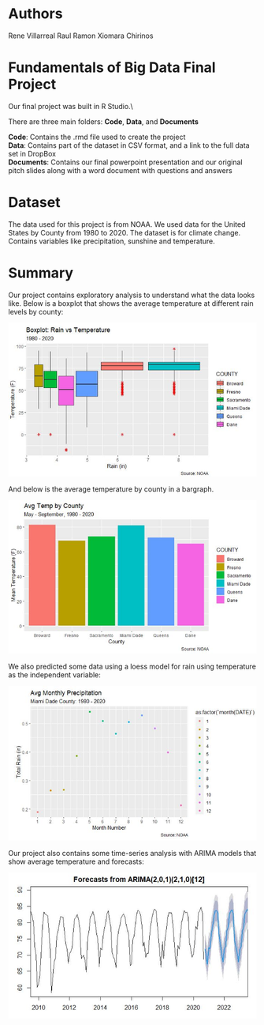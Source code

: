 # Authors
Rene Villarreal
Raul Ramon
Xiomara Chirinos

# Fundamentals of Big Data Final Project

Our final project was built in R Studio.\

There are three main folders: **Code**, **Data**, and **Documents**

**Code**: Contains the .rmd file used to create the project\
**Data**: Contains part of the dataset in CSV format, and a link to the full data set in DropBox\
**Documents**: Contains our final powerpoint presentation and our original pitch slides along with a word document with questions and answers

# Dataset

The data used for this project is from NOAA. We used data for the United States by County from 1980 to 2020. The dataset is for climate change. Contains variables like precipitation, sunshine and temperature.

# Summary

Our project contains exploratory analysis to understand what the data looks like. Below is a boxplot that shows the average temperature at different rain levels by county:

![](Images/Boxplot.JPG)

And below is the average temperature by county in a bargraph.

![](Images/Bargraph.JPG)

We also predicted some data using a loess model for rain using temperature as the independent variable:

![](Images/Scatter.JPG)

Our project also contains some time-series analysis with ARIMA models that show average temperature and forecasts:

![](Images/Arima.JPG)



